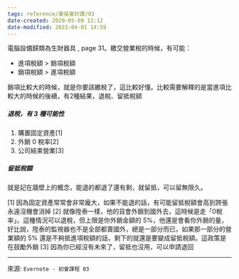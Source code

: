 ```yaml
---
tags: reference/東吳會計課/03
date-created: 2020-05-09 12:12
date-modified: 2022-04-01 14:59
---
```


電腦設備歸類為生財器具 , page 31。繳交營業稅的時候，有可能：
* 進項稅額 > 銷項稅額
* 銷項稅額 > 進項稅額

銷項比較大的時候，就是你要該繳稅了，這比較好懂。比較需要解釋的是當進項比較大的時候的後續，有2種結果，退稅、留抵稅額

##### 退稅，有 3 種可能性

1. 購置固定資產[1]
2. 外銷 0 稅率[2]
3. 公司結束營業[3]

##### 留抵稅額 

就是記在牆壁上的概念，能退的都退了還有剩，就留抵，可以留無限久。

[1] 因為固定資產常常會非常龐大，如果不能退的話，有可能留抵稅額會高到誇張永遠沒機會消掉
[2] 就像陞泰一樣，他的貨會外銷到國外去，這時候是走「0稅率」。這種情況可以退稅，但上限是你外銷金額的 5%，他還是會看你外銷的量，好比說，陞泰的監視器也不是全部都賣國外，總是一部分而已，如果那一部分的營業額的 5% 還是不夠抵進項稅額的話，剩下的就還是要變成留抵稅額。這政策是在鼓勵外銷
[3] 因為你已經沒有未來了，留抵也沒用，可以申請退回


---
來源: `Evernote - 初會課程 03`